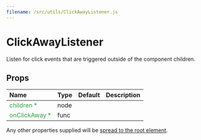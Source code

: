 ```yaml
---
filename: /src/utils/ClickAwayListener.js
---
```


<!--- This documentation is automatically generated, do not try to edit it. -->

# ClickAwayListener

Listen for click events that are triggered outside of the component children.

## Props

| Name | Type | Default | Description |
|:-----|:-----|:--------|:------------|
| <span style="color: #31a148">children *</span> | node |  |  |
| <span style="color: #31a148">onClickAway *</span> | func |  |  |

Any other properties supplied will be [spread to the root element](/guides/api#spread).

